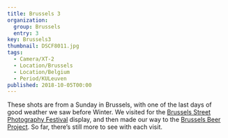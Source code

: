 ```yaml
---
title: Brussels 3
organization: 
  group: Brussels
  entry: 3
key: Brussels3
thumbnail: DSCF8011.jpg
tags:
  - Camera/XT-2
  - Location/Brussels
  - Location/Belgium
  - Period/KULeuven
published: 2018-10-05T00:00
---
```

These shots are from a Sunday in Brussels, with one of the last days of good weather we saw before Winter. We visited for the [Brussels Street Photography Festival](https://www.bspfestival.org/en/home/) display, and then made our way to the [Brussels Beer Project](https://www.beerproject.be). So far, there’s still more to see with each visit.
